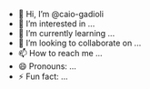 - 👋 Hi, I’m @caio-gadioli
- 👀 I’m interested in ...
- 🌱 I’m currently learning ...
- 💞️ I’m looking to collaborate on ...
- 📫 How to reach me ...
- 😄 Pronouns: ...
- ⚡ Fun fact: ...

<!---
caio-gadioli/caio-gadioli is a ✨ special ✨ repository because its `README.md` (this file) appears on your GitHub profile.
You can click the Preview link to take a look at your changes.
--->
